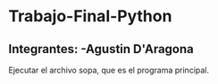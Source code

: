# Trabajo-Final-Python
Integrantes:
-Agustin D'Aragona
-
Ejecutar el archivo sopa, que es el programa principal.
